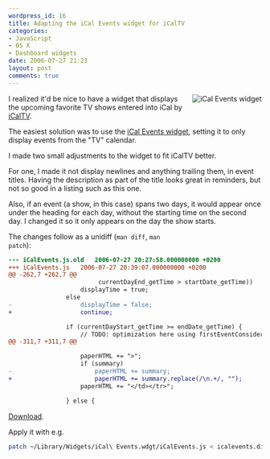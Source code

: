 ```yaml
---
wordpress_id: 16
title: Adapting the iCal Events widget for iCalTV
categories:
- JavaScript
- OS X
- Dashboard widgets
date: 2006-07-27 21:23
layout: post
comments: true
---
```

<img src="http://henrik.nyh.se/uploads/icalevents.png" alt="iCal Events widget" class="right" style="float:right;padding:0 0 0.1em 0.5em;" />

I realized it'd be nice to have a widget that displays the upcoming favorite TV shows entered into iCal by <a href="http://henrik.nyh.se/2006/07/icaltv-ical-reminders-for-favorite-tv-shows-through-xmltv/">iCalTV</a>.

The easiest solution was to use the <a href="http://www.benkazez.com/icalevents.php">iCal Events widget</a>, setting it to only display events from the "TV" calendar.

I made two small adjustments to the widget to fit iCalTV better.

<!--more-->

For one, I made it not display newlines and anything trailing them, in event titles. Having the description as part of the title looks great in reminders, but not so good in a listing such as this one.

Also, if an event (a show, in this case) spans two days, it would appear once under the heading for each day, without the starting time on the second day. I changed it so it only appears on the day the show starts.

The changes follow as a unidiff (<code>man diff</code>, <code>man patch</code>):

``` diff
--- iCalEvents.js.old	2006-07-27 20:27:58.000000000 +0200
+++ iCalEvents.js	2006-07-27 20:39:07.000000000 +0200
@@ -262,7 +262,7 @@
 					     currentDayEnd_getTime > startDate_getTime))
 					displayTime = true;
 				else
-					displayTime = false;
+					continue;

 				if (currentDayStart_getTime >= endDate_getTime) {
 					// TODO: optimization here using firstEventConsidered.
@@ -311,7 +311,7 @@

 					paperHTML += ">";
 					if (summary)
-						paperHTML += summary;
+						paperHTML += summary.replace(/\n.+/, "");
 					paperHTML += "</td></tr>";

 				} else {
```

<a href="http://henrik.nyh.se/uploads/icalevents.diff">Download</a>.

Apply it with e.g.

``` bash
patch ~/Library/Widgets/iCal\ Events.wdgt/iCalEvents.js < icalevents.diff
```
